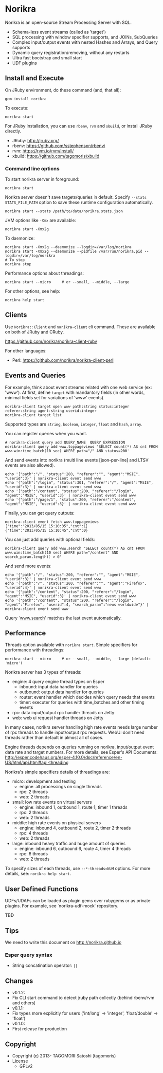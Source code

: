 # Norikra

Norikra is an open-source Stream Processing Server with SQL.
 * Schema-less event streams (called as 'target')
 * SQL processing with window specifier supports, and JOINs, SubQueries
 * Complex input/output events with nested Hashes and Arrays, and Query supports
 * Dynamic query registration/removing, without any restarts
 * Ultra fast bootstrap and small start
 * UDF plugins

## Install and Execute

On JRuby environment, do these command (and, that all):

    gem install norikra

To execute:

    norikra start

For JRuby installation, you can use `rbenv`, `rvm` and `xbuild`, or install JRuby directly.

* JRuby: http://jruby.org/
* rbenv: https://github.com/sstephenson/rbenv/
* rvm: https://rvm.io/rvm/install/
* xbuild: https://github.com/tagomoris/xbuild

### Command line options

To start norikra server in foreground:

    norikra start

Norikra server doesn't save targets/queries in default.
Specify `--stats STATS_FILE_PATH` option to save these runtime configuration automatically.

    norikra start --stats /path/to/data/norikra.stats.json

JVM options like `-Xmx` are available:

    norikra start -Xmx2g

To daemonize:

    norikra start -Xmx2g --daemonize --logdir=/var/log/norikra
    norikra start -Xmx2g --daemonize --pidfile /var/run/norikra.pid --logdir=/var/log/norikra
    # To stop
    norikra stop

Performance options about threadings:

    norikra start --micro     # or --small, --middle, --large

For other options, see help:

    norikra help start

## Clients

Use `Norikra::Client` and `norikra-client` cli command. These are available on both of JRuby and CRuby.

https://github.com/norikra/norikra-client-ruby

For other languages:
 * Perl: https://github.com/norikra/norikra-client-perl

## Events and Queries

For example, think about event streams related with one web service (ex: 'www'). At first, define `target` with mandantory fields (in other words, minimal fields set for variations of 'www' events).

    norikra-client target open www path:string status:integer referer:string agent:string userid:integer
    norikra-client target list

Supported types are `string`, `boolean`, `integer`, `float` and `hash`, `array`.

You can register queries when you want.

    # norikra-client query add QUERY_NAME  QUERY_EXPRESSION
    norikra-client query add www.toppageviews 'SELECT count(*) AS cnt FROM www.win:time_batch(10 sec) WHERE path="/" AND status=200'

And send events into norikra (multi line events [json-per-line] and LTSV events are also allowed).

    echo '{"path":"/", "status":200, "referer":"", "agent":"MSIE", "userid":3}' | norikra-client event send www
    echo '{"path":"/login", "status":301, "referer":"/", "agent":"MSIE", "userid":3}' | norikra-client event send www
    echo '{"path":"/content", "status":200, "referer":"/login", "agent":"MSIE", "userid":3}' | norikra-client event send www
    echo '{"path":"/page/1", "status":200, "referer":"/content", "agent":"MSIE", "userid":3}' | norikra-client event send www

Finally, you can get query outputs:

    norikra-client event fetch www.toppageviews
	{"time":"2013/05/15 15:10:35","cnt":1}
	{"time":"2013/05/15 15:10:45","cnt":0}

You can just add queries with optional fields:

    norikra-client query add www.search 'SELECT count(*) AS cnt FROM www.win:time_batch(10 sec) WHERE path="/content" AND search_param.length() > 0'

And send more events:

    echo '{"path":"/", "status":200, "referer":"", "agent":"MSIE", "userid":3}' | norikra-client event send www
    echo '{"path":"/", "status":200, "referer":"", "agent":"Firefox", "userid":4}' | norikra-client event send www
    echo '{"path":"/content", "status":200, "referer":"/login", "agent":"MSIE", "userid":3}' | norikra-client event send www
    echo '{"path":"/content", "status":200, "referer":"/login", "agent":"Firefox", "userid":4, "search_param":"news worldwide"}' | norikra-client event send www

Query 'www.search' matches the last event automatically.

## Performance

Threads option available with `norikra start`. Simple specifiers for performance with threadings:

    norikra start --micro     # or --small, --middle, --large (default: 'micro')

Norikra server has 3 types of threads:

* engine: 4 query engine thread types on Esper
  * inbound: input data handler for queries
  * outbound: output data handler for queries
  * router: event handler which decides which query needs that events
  * timer: executer for queries with time_batches and other timing events
* rpc: data input/output rpc handler threads on Jetty
* web: web ui request handler threads on Jetty

In many cases, norikra server handling high rate events needs large number of rpc threads to handle input/output rpc requests. WebUI don't need threads rather than default in almost all of cases.

Engine threads depends on queries running on norikra, input/output event data rate and target numbers. For more details, see Esper's API Documents: http://esper.codehaus.org/esper-4.10.0/doc/reference/en-US/html/api.html#api-threading

Norikra's simple specifiers details of threadings are:

* micro: development and testing
  * engine: all processings on single threads
  * rpc: 2 threads
  * web: 2 threads
* small: low rate events on virtual servers
  * engine: inbound 1, outbound 1, route 1, timer 1 threads
  * rpc: 2 threads
  * web: 2 threads
* middle: high rate events on physical servers
  * engine: inbound 4, outbound 2, route 2, timer 2 threads
  * rpc: 4 threads
  * web: 2 threads
* large: inbound heavy traffic and huge amount of queries
  * engine: inbound 6, outbound 6, route 4, timer 4 threads
  * rpc: 8 threads
  * web: 2 threads

To specify sizes of each threads, use `--*-threads=NUM` options. For more details, see: `norikra help start`.

## User Defined Functions

UDFs/UDAFs can be loaded as plugin gems over rubygems or as private plugins. For example, see 'norikra-udf-mock' repository.

TBD

## Tips

We need to write this document on http://norikra.github.io

### Esper query syntax

* String concatination operator: `||`

## Changes

* v0.1.2:
 * Fix CLI start command to detect jruby path collectly (behind rbenv/rvm and others)
* v0.1.1:
 * Fix types more explicitly for users ('int/long' -> 'integer', 'float/double' -> 'float')
* v0.1.0:
 * First release for production

## Copyright

* Copyright (c) 2013- TAGOMORI Satoshi (tagomoris)
* License
  * GPLv2

